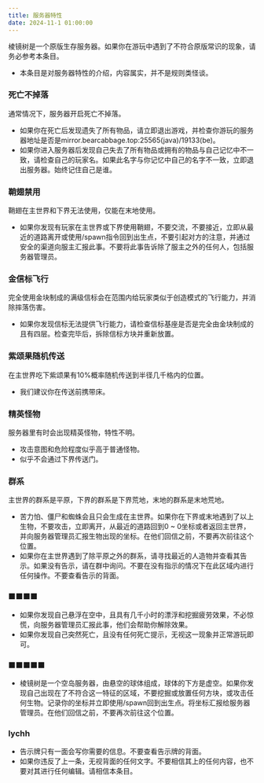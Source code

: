 ```yaml
---
title: 服务器特性
date: 2024-11-1 01:00:00
---
```


棱镜树是一个原版生存服务器。如果你在游玩中遇到了不符合原版常识的现象，请务必参考本条目。
 - 本条目是对服务器特性的介绍，内容属实，并不是规则类怪谈。

### 死亡不掉落

通常情况下，服务器开启死亡不掉落。
 - 如果你在死亡后发现遗失了所有物品，请立即退出游戏，并检查你游玩的服务器地址是否是mirror.bearcabbage.top:25565(java)/19133(be)。
 - 如果你进入服务器后发现自己失去了所有物品或拥有的物品与自己记忆中不一致，请检查自己的玩家名。如果此名字与你记忆中自己的名字不一致，立即退出服务器。始终记住自己是谁。

### 鞘翅禁用

鞘翅在主世界和下界无法使用，仅能在末地使用。
 - 如果你发现有玩家在主世界或下界使用鞘翅，不要交流，不要接近，立即从最近的道路离开或使用/spawn指令回到出生点，不要引起对方的注意，并通过安全的渠道向服主汇报此事。不要将此事告诉除了服主之外的任何人，包括服务器管理员。

### 金信标飞行

完全使用金块制成的满级信标会在范围内给玩家类似于创造模式的飞行能力，并消除摔落伤害。
 - 如果你发现信标无法提供飞行能力，请检查信标基座是否是完全由金块制成的且有四层。检查完毕后，拆除信标方块并重新放置。

### 紫颂果随机传送

在主世界吃下紫颂果有10%概率随机传送到半径几千格内的位置。
 - 我们建议你在传送前携带床。

### 精英怪物

服务器里有时会出现精英怪物，特性不明。
 - 攻击意图和危险程度似乎高于普通怪物。
 - 似乎不会通过下界传送门。

### 群系

主世界的群系是平原，下界的群系是下界荒地，末地的群系是末地荒地。
 - 苦力怕、僵尸和蜘蛛会且只会生成在主世界。如果你在下界或末地遇到了以上生物，不要攻击，立即离开，从最近的道路回到0 ~ 0坐标或者返回主世界，并向服务器管理员汇报生物出现的坐标。在他们回信之前，不要再次前往这个位置。
 - 如果你在主世界遇到了除平原之外的群系，请寻找最近的人造物并查看其告示。如果没有告示，请在群中询问。不要在没有指示的情况下在此区域内进行任何操作。不要查看告示的背面。

### ■■■■
 - 如果你发现自己悬浮在空中，且具有几千小时的漂浮和挖掘疲劳效果，不必惊慌，向服务器管理员汇报此事，他们会帮助你解除效果。
 - 如果你发现自己突然死亡，且没有任何死亡提示，无视这一现象并正常游玩即可。

### ■■■■■
 - 棱镜树是一个空岛服务器，由悬空的球体组成，球体的下方是虚空。如果你发现自己出现在了不符合这一特征的区域，不要挖掘或放置任何方块，或攻击任何生物。记录你的坐标并立即使用/spawn回到出生点。将坐标汇报给服务器管理员。在他们回信之前，不要再次前往这个位置。

### lychh
 - 告示牌只有一面会写你需要的信息。不要查看告示牌的背面。
 - 如果你违反了上一条，无视背面的任何文字。不要相信其上的任何内容，也不要对其进行任何编辑。请相信本条目。
